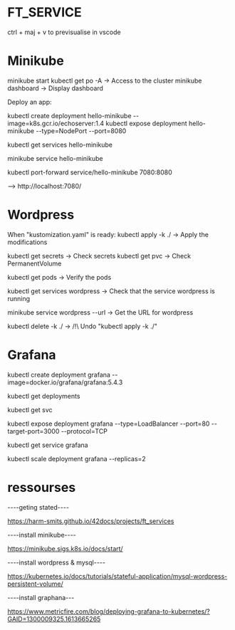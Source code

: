 # FT_SERVICE
ctrl + maj + v to previsualise in vscode
# Minikube
minikube start
kubectl get po -A -> Access to the cluster
minikube dashboard -> Display dashboard

Deploy an app:

kubectl create deployment hello-minikube --image=k8s.gcr.io/echoserver:1.4
kubectl expose deployment hello-minikube --type=NodePort --port=8080

kubectl get services hello-minikube

minikube service hello-minikube

kubectl port-forward service/hello-minikube 7080:8080

--> http://localhost:7080/

# Wordpress

When "kustomization.yaml" is ready:
kubectl apply -k ./ -> Apply the modifications

kubectl get secrets -> Check secrets
kubectl get pvc -> Check PermanentVolume

kubectl get pods -> Verify the pods

kubectl get services wordpress -> Check that the service wordpress is running

minikube service wordpress --url -> Get the URL for wordpress

kubectl delete -k ./ -> /!\ Undo "kubectl apply -k ./"

# Grafana

kubectl create deployment grafana --image=docker.io/grafana/grafana:5.4.3

kubectl get deployments

kubectl get svc

kubectl expose deployment grafana --type=LoadBalancer --port=80 --target-port=3000 --protocol=TCP

kubectl get service grafana

kubectl scale deployment grafana --replicas=2
# ressourses

----geting stated----

https://harm-smits.github.io/42docs/projects/ft_services

----install minikube----

https://minikube.sigs.k8s.io/docs/start/

----install wordpress & mysql----

https://kubernetes.io/docs/tutorials/stateful-application/mysql-wordpress-persistent-volume/

----install graphana---

https://www.metricfire.com/blog/deploying-grafana-to-kubernetes/?GAID=1300009325.1613665265

